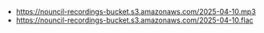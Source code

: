 - https://nouncil-recordings-bucket.s3.amazonaws.com/2025-04-10.mp3
- https://nouncil-recordings-bucket.s3.amazonaws.com/2025-04-10.flac

